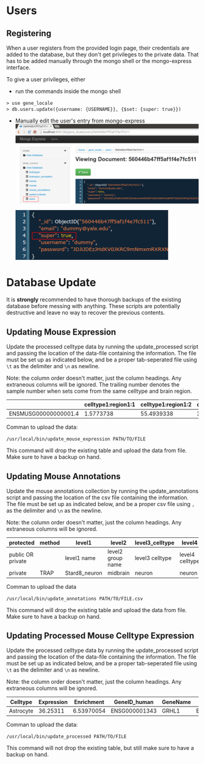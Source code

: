 Users
=====

Registering
-----------

When a user registers from the provided login page, their credentials
are added to the database, but they don't get privileges to the private data.
That has to be added manually through the mongo shell or
the mongo-express interface.

To give a user privileges, either

* run the commands inside the mongo shell  
```
> use gene_locale  
> db.users.update({username: {USERNAME}}, {$set: {super: true}})
```
* Manually edit the user's entry from mongo-express
    ![Screenshot](img/user-1-1.png)    

    ![Screenshot](img/user-2-2.png)

Database Update
===============

It is **strongly** recommended to have thorough backups of the existing
database before messing with anything. These scripts are potentially
destructive and leave no way to recover the previous contents.

Updating Mouse Expression
-------------------------

Update the processed celltype data by running the update_processed script
and passing the location of the data-file containing the information. The file
must be set up as indicated below, and be a proper tab-seperated file
using `\t` as the delimiter and `\n` as newline.

Note: the column order doesn't matter, just the column headings. Any extraneous
columns will be ignored. The trailing number denotes the sample number when 
sets come from the same celltype and brain region.

|                      | celltype1:region1:1 | celltype1:region1:2 | celltype2:region:1 |
|----------------------|---------------------|---------------------|--------------------|
| ENSMUSG00000000001.4 | 1.5773738           | 55.4939338          | 3383.5585858       |

Comman to upload the data:
```
/usr/local/bin/update_mouse_expression PATH/TO/FILE
```

This command will drop the existing table and upload the data from file. Make sure to have a backup on hand.

Updating Mouse Annotations
--------------------------

Update the mouse annotations collection by running the update_annotations script
and passing the location of the csv file containing the information. The file
must be set up as indicated below, and be a proper csv file
using `,` as the delimiter and `\n` as the newline.

Note: the column order doesn't matter, just the column headings. Any extraneous
columns will be ignored.

| protected         | method | level1        | level2            | level3_celltype | level4          | sampleID               |
|-------------------|--------|---------------|-------------------|-----------------|-----------------|------------------------|
| public OR private |        | level1 name   | level2 group name | level3 celltype | level4 celltype | level1:brain_region    |
| private           | TRAP   | Stard8_neuron | midbrain | neuron | neuron          | neuron          | Stard8_neuron:midbrain |

Comman to upload the data
```
/usr/local/bin/update_annotations PATH/TO/FILE.csv
```

This command will drop the existing table and upload the data from file. Make sure to have a backup on hand.

Updating Processed Mouse Celltype Expression
--------------------------------------------

Update the processed celltype data by running the update_processed script
and passing the location of the data-file containing the information. The file
must be set up as indicated below, and be a proper tab-seperated file
using `\t` as the delimiter and `\n` as newline.

Note: the column order doesn't matter, just the column headings. Any extraneous
columns will be ignored.

| Celltype  | Expression | Enrichment | GeneID_human  | GeneName | GeneID_mouse       |
|-----------|------------|------------|---------------|----------|--------------------|
| Astrocyte | 36.25311   | 6.53970054 | ENSG000001343 | GRHL1    | ENSMUSG00000020656 |

Comman to upload the data:
```
/usr/local/bin/update_processed PATH/TO/FILE
```

This command will not drop the existing table, but still make sure to have a backup on hand.
